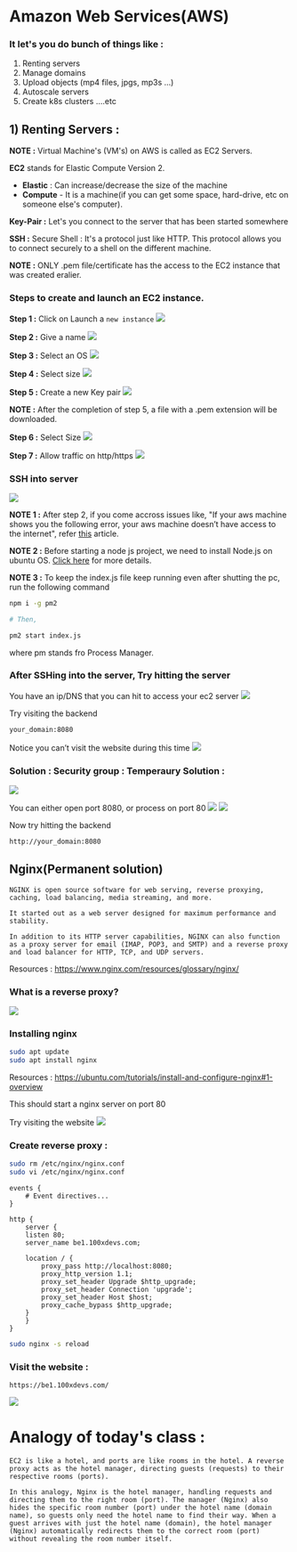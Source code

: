 # Amazon Web Services(AWS)

### It let's you do bunch of things like : 
1) Renting servers
2) Manage domains
3) Upload objects (mp4 files, jpgs, mp3s …)
4) Autoscale servers
5) Create k8s clusters
....etc

## 1) Renting Servers : 

**NOTE :** Virtual Machine's (VM's) on AWS is called as EC2 Servers.

**EC2** stands for Elastic Compute Version 2.
 - **Elastic** :  Can increase/decrease the size of the machine
 - **Compute** - It is a machine(if you can get some space, hard-drive, etc on someone else's computer).

 **Key-Pair :** Let's you connect to the server that has been started somewhere 

 **SSH :** Secure Shell : It's a protocol just like HTTP. This protocol allows you to connect securely to a shell on the different machine.

 **NOTE :** ONLY .pem file/certificate has the access to the EC2 instance that was created eralier. 

 ### Steps to create and launch an EC2 instance.

 **Step 1 :** Click on Launch a `new instance`
 <img src="./assets/Pic-1.webp" />

 **Step 2 :** Give a name
 <img src="./assets/Pic-2.webp" />

 **Step 3 :** Select an OS
 <img src="./assets/Pic-3.webp" />

 **Step 4 :** Select size
 <img src="./assets/Pic-4.webp" />

 **Step 5 :** Create a new Key pair
<img src="./assets/Pic-5.webp" />

**NOTE :** After the completion of step 5, a file with a .pem extension will be downloaded.

 **Step 6 :** Select Size
 <img src="./assets/Pic-6.webp" />

 **Step 7 :** Allow traffic on http/https
 <img src="./assets/Pic-7.webp" />

 ### SSH into server
 <img src="./assets/Pic-8.png" />

 **NOTE 1 :** After step 2, if you come accross issues like, "If your aws machine shows you the following error, your aws machine doesn’t have access to the internet", refer [this](https://www.tecmint.com/resolve-temporary-failure-in-name-resolution/) article.

 **NOTE 2 :** Before starting a node js project, we need to install Node.js on ubuntu OS. [Click here](https://www.digitalocean.com/community/tutorials/how-to-install-node-js-on-ubuntu-20-04) for more details.

 **NOTE 3 :** To keep the index.js file keep running even after shutting the pc, run the following command
 ```bash
npm i -g pm2

# Then,

pm2 start index.js
 ```
 where pm stands fro Process Manager.

 ### After SSHing into the server, Try hitting the server

 You have an ip/DNS that you can hit to access your ec2 server
 <img src="./assets/Pic-9.webp" />

 Try visiting the backend
 ```txt
your_domain:8080
 ```
 Notice you can’t visit the website during this time
 <img src="./assets/Pic-10.webp" />

 ### Solution : Security group : Temperaury Solution :
<img src="./assets/Pic-11.webp" />

You can either open port 8080, or process on port 80
<img src="./assets/Pic-12.webp">
<img src="./assets/Pic-13.webp">

Now try hitting the backend 
```txt
http://your_domain:8080
``` 

## Nginx(Permanent solution)

    NGINX is open source software for web serving, reverse proxying, caching, load balancing, media streaming, and more. 
    
    It started out as a web server designed for maximum performance and stability. 
    
    In addition to its HTTP server capabilities, NGINX can also function as a proxy server for email (IMAP, POP3, and SMTP) and a reverse proxy and load balancer for HTTP, TCP, and UDP servers.

Resources : https://www.nginx.com/resources/glossary/nginx/

### What is a reverse proxy?
<img src="./assets/Pic-14.webp" />

### Installing nginx
```bash
sudo apt update
sudo apt install nginx
```
Resources : https://ubuntu.com/tutorials/install-and-configure-nginx#1-overview

This should start a nginx server on port 80

Try visiting the website
<img src="./assets/Pic-15.webp" />

### Create reverse proxy :
```bash
sudo rm /etc/nginx/nginx.conf
sudo vi /etc/nginx/nginx.conf
```

```nginx
events {
    # Event directives...
}

http {
	server {
    listen 80;
    server_name be1.100xdevs.com;

    location / {
        proxy_pass http://localhost:8080;
        proxy_http_version 1.1;
        proxy_set_header Upgrade $http_upgrade;
        proxy_set_header Connection 'upgrade';
        proxy_set_header Host $host;
        proxy_cache_bypass $http_upgrade;
    }
	}
}
```

```bash
sudo nginx -s reload
```

### Visit the website :
```link
https://be1.100xdevs.com/
```

<img src="./assets/Pic-16.webp" />

# Analogy of today's class :

    EC2 is like a hotel, and ports are like rooms in the hotel. A reverse proxy acts as the hotel manager, directing guests (requests) to their respective rooms (ports).

    In this analogy, Nginx is the hotel manager, handling requests and directing them to the right room (port). The manager (Nginx) also hides the specific room number (port) under the hotel name (domain name), so guests only need the hotel name to find their way. When a guest arrives with just the hotel name (domain), the hotel manager (Nginx) automatically redirects them to the correct room (port) without revealing the room number itself.